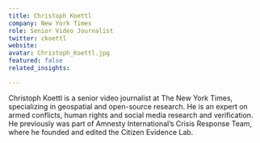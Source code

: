 ```yaml
---
title: Christoph Koettl
company: New York Times
role: Senior Video Journalist
twitter: ckoettl
website:
avatar: Christoph_Koettl.jpg
featured: false
related_insights:

---
```

Christoph Koettl is a senior video journalist at The New York Times, specializing in geospatial and open-source research. He is an expert on armed conflicts, human rights and social media research and verification. He previously was part of Amnesty International’s Crisis Response Team, where he founded and edited the Citizen Evidence Lab.
